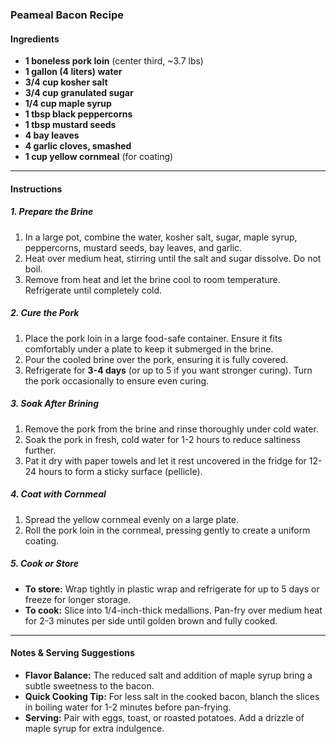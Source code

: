 ### **Peameal Bacon Recipe**

#### **Ingredients**
- **1 boneless pork loin** (center third, ~3.7 lbs)
- **1 gallon (4 liters) water**
- **3/4 cup kosher salt**
- **3/4 cup granulated sugar**
- **1/4 cup maple syrup**
- **1 tbsp black peppercorns**
- **1 tbsp mustard seeds**
- **4 bay leaves**
- **4 garlic cloves, smashed**
- **1 cup yellow cornmeal** (for coating)

---

#### **Instructions**

##### 1. **Prepare the Brine**
1. In a large pot, combine the water, kosher salt, sugar, maple syrup, peppercorns, mustard seeds, bay leaves, and garlic.
2. Heat over medium heat, stirring until the salt and sugar dissolve. Do not boil.
3. Remove from heat and let the brine cool to room temperature. Refrigerate until completely cold.

##### 2. **Cure the Pork**
1. Place the pork loin in a large food-safe container. Ensure it fits comfortably under a plate to keep it submerged in the brine.
2. Pour the cooled brine over the pork, ensuring it is fully covered.
3. Refrigerate for **3-4 days** (or up to 5 if you want stronger curing). Turn the pork occasionally to ensure even curing.

##### 3. **Soak After Brining**
1. Remove the pork from the brine and rinse thoroughly under cold water.
2. Soak the pork in fresh, cold water for 1-2 hours to reduce saltiness further.
3. Pat it dry with paper towels and let it rest uncovered in the fridge for 12-24 hours to form a sticky surface (pellicle).

##### 4. **Coat with Cornmeal**
1. Spread the yellow cornmeal evenly on a large plate.
2. Roll the pork loin in the cornmeal, pressing gently to create a uniform coating.

##### 5. **Cook or Store**
- **To store:** Wrap tightly in plastic wrap and refrigerate for up to 5 days or freeze for longer storage.
- **To cook:** Slice into 1/4-inch-thick medallions. Pan-fry over medium heat for 2-3 minutes per side until golden brown and fully cooked.

---

#### **Notes & Serving Suggestions**
- **Flavor Balance:** The reduced salt and addition of maple syrup bring a subtle sweetness to the bacon.
- **Quick Cooking Tip:** For less salt in the cooked bacon, blanch the slices in boiling water for 1-2 minutes before pan-frying.
- **Serving:** Pair with eggs, toast, or roasted potatoes. Add a drizzle of maple syrup for extra indulgence.
